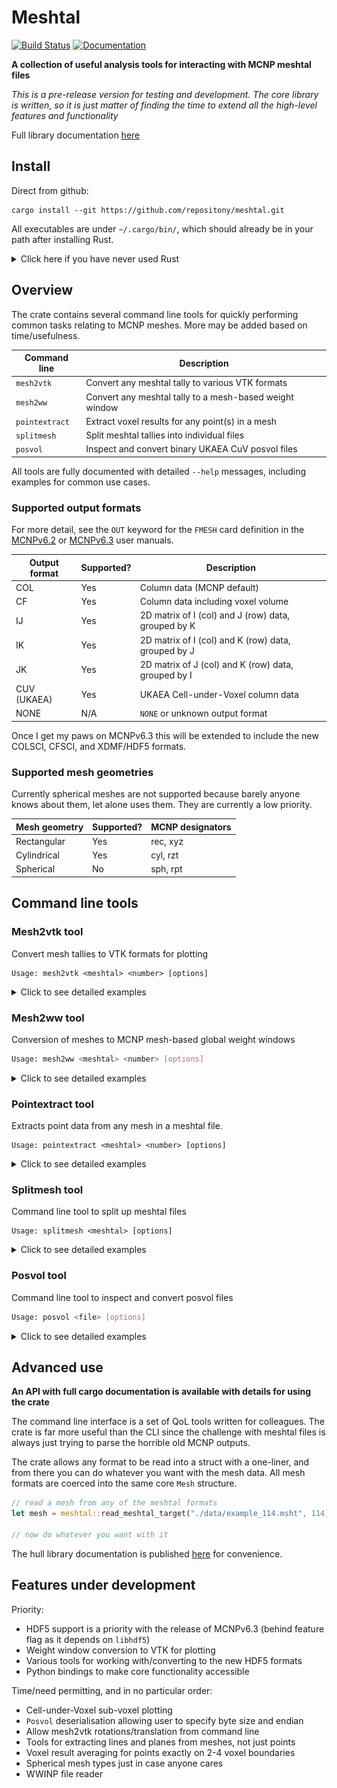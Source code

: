 # Meshtal

[![Build Status][test-img]][test-url]
[![Documentation][doc-img]][doc-url]

[test-img]: https://github.com/repositony/meshtal/actions/workflows/build_tests.yml/badge.svg
[test-url]: https://github.com/repositony/meshtal/actions/workflows/build_tests.yml

[doc-img]: https://github.com/repositony/meshtal/actions/workflows/documentation.yml/badge.svg
[doc-url]: https://repositony.github.io/meshtal/index.html

**A collection of useful analysis tools for interacting with MCNP meshtal files**

*This is a pre-release version for testing and development. The core library is written, so it is just matter of finding the time to extend all the high-level features and functionality*

Full library documentation [here](https://repositony.github.io/meshtal/index.html)

## Install

Direct from github:

```shell
cargo install --git https://github.com/repositony/meshtal.git
```

All executables are under `~/.cargo/bin/`, which should already be in your path
after installing Rust.

<details>
  <summary>Click here if you have never used Rust</summary>

If you have never used the Rust programming language, the toolchain is easily
installed from the [official website](https://www.rust-lang.org/tools/install)

```shell
curl https://sh.rustup.rs -sSf | sh
```

This should have added `source $HOME/.cargo/env` to the bash profile, so update
your environment with `source ~/.bashrc`.

</details>

## Overview

The crate contains several command line tools for quickly performing common
tasks relating to MCNP meshes. More may be added based on time/usefulness.

| Command line   | Description                                             |
| -------------- | ------------------------------------------------------- |
| `mesh2vtk`     | Convert any meshtal tally to various VTK formats        |
| `mesh2ww`      | Convert any meshtal tally to a mesh-based weight window |
| `pointextract` | Extract voxel results for any point(s) in a mesh        |
| `splitmesh`    | Split meshtal tallies into individual files             |
| `posvol`       | Inspect and convert binary UKAEA CuV posvol files       |

All tools are fully documented with detailed `--help` messages, including
examples for common use cases.

### Supported output formats

For more detail, see the `OUT` keyword for the `FMESH` card definition in
the [MCNPv6.2](https://mcnp.lanl.gov/pdf_files/TechReport_2017_LANL_LA-UR-17-29981_WernerArmstrongEtAl.pdf)
or [MCNPv6.3](https://mcnpx.lanl.gov/pdf_files/TechReport_2022_LANL_LA-UR-22-30006Rev.1_KuleszaAdamsEtAl.pdf)
user manuals.

| Output format | Supported? | Description                                         |
| ------------- | ---------- | --------------------------------------------------- |
| COL           | Yes        | Column data (MCNP default)                          |
| CF            | Yes        | Column data including voxel volume                  |
| IJ            | Yes        | 2D matrix of I (col) and J (row) data, grouped by K |
| IK            | Yes        | 2D matrix of I (col) and K (row) data, grouped by J |
| JK            | Yes        | 2D matrix of J (col) and K (row) data, grouped by I |
| CUV (UKAEA)   | Yes        | UKAEA Cell-under-Voxel column data                  |
| NONE          | N/A        | `NONE` or unknown output format                     |

Once I get my paws on MCNPv6.3 this will be extended to include the new
COLSCI, CFSCI, and XDMF/HDF5 formats.

### Supported mesh geometries

Currently spherical meshes are not supported because barely anyone knows
about them, let alone uses them. They are currently a low priority.

| Mesh geometry | Supported? | MCNP designators |
| ------------- | ---------- | ---------------- |
| Rectangular   | Yes        | rec, xyz         |
| Cylindrical   | Yes        | cyl, rzt         |
| Spherical     | No         | sph, rpt         |

## Command line tools

### Mesh2vtk tool

Convert mesh tallies to VTK formats for plotting

```text
Usage: mesh2vtk <meshtal> <number> [options]
```

<details>
  <summary>Click to see detailed examples</summary>

Help is printed with the `-h` flag, and `--help` will show examples, default
values, examples, and any important behaviour.

By default, the results of every time/energy bin are extracted

#### How to include errors

Corresponding uncertainty meshes are optional in case of large meshtal files.

```bash
# Extract every energy and time group, with corresponding error meshes
mesh2vtk /path/to/meshtal.msht 104 --errors
```

#### How to only use the 'Total' energy/time group?

Often only the `Total` energy/time bins are of interest, and a quick way of
only converting this subset is provided.

```bash
# Extract only the 'Total' energy and time groups
mesh2vtk /path/to/meshtal.msht 104 --total
```

#### How to choose specific energy/time groups

If specific energy or time groups are required,

```bash
# Extract specific energy and time groups
mesh2vtk /path/to/meshtal.msht 104    \
        --energy 1.0 1e5              \
        --time 1e12 total
```

For intuitive use, the groups correspond with values defined on the `EMESH`
and `TMESH` cards.

*Note: mesh tallies label groups by the upper bounds defined on EMESH/TMESH
cards. i.e the energy group `1.0` corresponds to the `0.0>=E<1.0` bin,
though in reality 1 MeV particle would end up in the next group up.*

#### How to rescale all values

Mcnp normalises everything so it is often the case that the results must be
rescaled to provide physical values.

```bash
# Rescale the result by a constant multiplier, e.g 6.50E+18 neutrons/s
mesh2vtk /path/to/meshtal.msht 104 --scale 6.50E+18
```

Mesh rotations are a work in progress.

#### How to plot cylindrical meshes

There is no VTK representation of cylindrical meshes, so an unstructured
mesh is generated from verticies based on the RZT bounds.

Unfortunately, this can result in "low-resolution" plots for meshes with
few theta bins. The number of theta bins can be increased to round off these
edges. This simply subdivides the voxels by an integer number of theta bins.

![Cylindrical mesh resolution option](https://github.com/repositony/meshtal/blob/main/data/assets/cylindrical_mesh_resolution.png)

```bash
# Subdivide voxels into 3 to round off cylindrical unstructured mesh
mesh2vtk /path/to/meshtal.msht 104 --resolution 3
```

Note that this will increase the file size and memory usage significantly
in some cases.

#### How to change the output file name

By default the file prefix is `fmesh`, so the output files will be
`fmesh_<number>.vtk`. This may be changed as needed.

```bash
# Change the output name to `myvtk_104.vtr`
mesh2vtk /path/to/meshtal.msht 104 --output myvtk
```

#### How to choose a Vtk format

Most useful may be the ability to decide on output formats. XML and legacy
formats are supported, with both ascii and binary variants.

```bash
# Output as a binary vtk with legacy formatting
mesh2vtk /path/to/meshtal.msht 104 --format legacy-binary
```

#### How to specify compression and byte order

For more advanced usage, things like byte ordering and xml compression
methods are also configurable.

```bash
# Output as an xml using lzma and setting the byte order to big endian
mesh2vtk /path/to/meshtal.msht 104      \
        --format xml                    \
        --compresser lzma               \
        --endian big-endian
```

*Note - [VisIt](https://visit-dav.github.io/visit-website/index.html) only
reads big-endian, but most sytems are natively little-endian. For personal
convenience the default is big, but I am open to arguments for little endian
as the default.*

</details>

### Mesh2ww tool

Conversion of meshes to MCNP mesh-based global weight windows

```bash
Usage: mesh2ww <meshtal> <number> [options]
```

<details>
  <summary>Click to see detailed examples</summary>

Converts a mesh tally of any type to a weight window using the magic method
with configurable de-tuning options.

```bash
# Single particle type weight window
Usage: mesh2ww <meshtal> <number> [options]

# Multiple particle types
Usage: mesh2ww <meshtal> <number> [options] + <meshtal> <number> [options]
```

Help is printed with the `-h` flag, and `--help` will show examples, default
values, examples, and any important behaviour.

#### Tuning weights

Typical usage will generally define a de-tuning factor (`-p`/`--power`) and
possibly a relative error cutoff (`-e`/`--error`) for generating weights.

```bash
mesh2ww run0.msht 104 --power 0.70 --error 0.25
```

The `--power` value modifies calculated weights by `w => w^(power)`, which
helps with softening extreme values. Any voxels with errors above `--error`
(>25% in this case) continue to use analogue transport until the uncertainty
imporves.

#### Renaming output files

Of course, the weight window file may be renamed as needed:

```bash
mesh2ww run0.msht 104 --output mywwmesh.wwinp
```

#### Simplified weight window

It is often desirable to simply generate a global weight window mesh using
only the 'Total' group rather than every explicit energy/time group.

```bash
mesh2ww run0.msht 104 --total
```

This is probably the recommended use case for any finely binned groups, as
nobody should really be trying to optimise for every energy in a 175-group
mesh anyway.

#### Re-scale weights

Generated weights are typically normalised to the total flux for each group.
These may be rescaled by a constant multiplier.

```bash
# Multiply all normalised weights by x2.5
mesh2ww run0.msht 104 --scale 2.5
```

#### Advanced de-tuning

For fine control, the `--power` and `--error` parameters may be set
explicitly for every unique group.

For example, if a mesh had 3 energy groups at 1.0 MeV, 10.0 MeV, and
100.0 MeV, the power factor for each may be set to 0.8, 0.7, and 0.65
respectively.

```bash
# Set energy group power factors individually
mesh2ww run0.msht 104 --power 0.8 0.7 0.65
```

Of course this applies to time bins also. To set values for all unique
groups, the values must be given in order.

For example, a mesh with 3x energy groups and 2x time groups:

```text
Energy 1.0        Power
    Time 1e10      0.9
    Time 1e20      0.7
Energy 10.0
    Time 1e10      0.8
    Time 1e20      0.8
Energy 100.0
    Time 1e10      0.6
    Time 1e20      0.5
```

```bash
# Set energy group power factors individually
mesh2ww run0.msht 104 --power 0.9 0.7 0.8 0.8 0.6 0.5
```

#### Multi-particle weight windows

Multiple tallies may be combined for weight windows covering multiple
particle types. This may be achieved using the `+` operator.

The usage is as simple as combining multiple argument sets with `+` as the
delimiter.

```bash
mesh2ww <meshtal> <number> [options] +      \
        <meshtal> <number> [options] +      \
        <meshtal> <number> [options]
```

For example: 'NP_tallies.msht' contains neutron (FMESH14:n) and photon
(FMESH24:p) tallies, and 'E_tallies.msht' contains an electron (FMESH34:e)
tally.

If all of these are the same geometry, they may be combined with all the
usual optionas applied to each weight set individually:

```bash
mesh2ww NP_tallies.msht 14                   +      \
        NP_tallies.msht 24 -p 0.8 -e 0.15    +      \
        E_tallies.msht  34 --total                  \
```

</details>

### Pointextract tool

Extracts point data from any mesh in a meshtal file.

```text
Usage: pointextract <meshtal> <number> [options]
```

<details>
  <summary>Click to see detailed examples</summary>

Help is printed with the `-h` flag, and `--help` will show examples, default
values, examples, and any important behaviour.

#### Definition of a 'point'

A `Point` in may be defined three ways. Using cartesian `xyz` as an example:

- (x, y, z)
- (energy, x, y, z)
- (energy, time, x, y, z)

where are `energy`/`time` groups are either a value or 'total', and `x`,
`y`, `z` are the location to search for.

The 'Total' group is used by default for omitted `energy` and `time` groups.

Note that no matter what coordinates are provided, they are converted into
the appropriate coordinate system in the background. For example, `xyz`
coordinates are converted to `rzt` if the target mesh is cylindrical.

Points can be retrieved in two ways:

- Single point via the `-p`/`--point` argument
- Multiple points via the `-f`/`--file` argument

#### Single point (--point / --type)

To quickly get a single point:

```bash
# Find the point at (x,y,z) = (1.0, 2.0, 3.0)
pointextract /path/to/meshtal.msht 104 -p 1.0 2.0 3.0

# Find the same point, but for the 100.0 MeV energy group
pointextract /path/to/meshtal.msht 104 -p 1.0E+02 1.0 2.0 3.0

# Find the same point, but for the 'Total' energy group and 6.0e+15 time group
pointextract /path/to/meshtal.msht 104 -p total 6e+15 1.0 2.0 3.0
```

This works for both the `Rectangular` and `Cylindrical` mesh types.

Coordinates default to being XYZ cartesian, but the `--type` argument allows
this to be specified explicitly

```bash
# Find the point at (r,z,t) = (1.0, 2.0, 90.0)
pointextract /path/to/meshtal.msht 104 -p 1.0 2.0 0.53 --type rzt
```

#### Multiple points (--file)

The input file (default `points.txt`) is interpreted with the following
rules for a line:

| Example line               | Interpretation           |
| -------------------------- | ------------------------ |
| Starts with `#`            | comment                  |
| `rzt`, `cyl`, `xyz`, `rec` | geometry keyword         |
| 1.0 2.0 3.0                | i, j, k                  |
| 1e2  1.0 2.0 3.0           | energy, i, j, k          |
| 1e2 total 1.0 2.0 3.0      | energy, time, i, j, k    |

Anything else is ignored. For an example file see `data/points.txt`, though
a simplified input is shown below.

```bash
# this is a line comment in points.txt

xyz                         # points below explicitly interpreted as cartesian
1.0 5.0 7.0                 # 'Total' energy, 'Total' time, (x, y, z)
total 1.0 5.0 7.0           # 'Total' energy, 'Total' time, (x, y, z)
total total 1.0 5.0 7.0     # 'Total' energy, 'Total' time, (x, y, z)

rzt                         # points below explicitly interpreted as cylindrical
4.0 1.0 5.0 0.5             #  4 MeV  energy, 'Total' time, (r, z, t)
4.0 1e16 1.0 5.0 0.5        #  4 MeV  energy,  1e16   time, (r, z, t)
```

This is used as

```bash
# Find all points in file
pointextract /path/to/meshtal.msht 104 --file points.txt
```

It is fine to mix and match coordinates in the same file because all points
are converted into the appropriate coordinate system in the background.

Lines that can not be parsed into a `Point` are ignored, and warnings are
raised for invalid points that are outside of the mesh bounds.

#### Result outputs

Results are written to `results.dat` by default but this can be renamed as
needed.

```bash
# Search for all locations in points.txt, output results to 'myoutput.txt'
pointextract /path/to/meshtal.msht 104 --file points.txt --output myoutput.txt
```

These may also be written to the terminal directly with the `-d`/`--dump`
flag.

Both the parsed user input and search results are presented in tables. For
example, a 'points.txt' file may have the following

```bash
total 1.111e16 0.5 0.0 -1.9    # (energy, time, x, y, z), inside of mesh bounds
total 1.111e16 50.5 0.0 -1.9   # (energy, time, x, y, z), outside of mesh bounds
```

Tables show the user provided points to search for, and detail of the voxel containing these points.

```text
                            Points to search
id     energy        time        i_coord      j_coord      k_coord   system
-----------------------------------------------------------------------------
0      Total     1.11100e+16  5.00000e-01  0.00000e+00 -1.90000e+00   xyz
1      Total     1.11100e+16  5.05000e+01  0.00000e+00 -1.90000e+00   xyz

                    Voxels found (fmesh334, Rectangular)
id     energy        time     i_coord   j_coord   k_coord    result    error
--------------------------------------------------------------------------------
0      Total     1.11100e+16   0.500     0.000    -2.625  1.37928e-02 0.0092
1                             Not found in mesh
```

Note the second point was outside of the mesh and failed, which will warn
you with a `Not found in mesh` entry. Corresponding rows are numbered for
convenience.
*Note - long rows are really inconvenient for reading results on a lot of
screens, so the choice was made to split up the two tables. A case could be
made for doing somthing else with the results for easier parsing.*

</details>

### Splitmesh tool

Command line tool to split up meshtal files

```text
Usage: splitmesh <meshtal> [options]
```

<details>
  <summary>Click to see detailed examples</summary>

Splits up all meshes found in a meshtal file into their own individual
files.

This is very useful for processing large meshtal files with multiple
tallies, or for just reducing file sizes to a minimum for post-processing.

Help is printed with the `-h` flag, and `--help` will show examples, default
values, examples, and any important behaviour.

By default, every tally found in the file is splt into individual files.

#### How to choose specific tallies

Use the `--tallies`  option to specify one or more tallies to be separated
out. Invalid entries are simply ignored.

```bash
# Extract only tallies with ID 104, 204, and 504 from the primary file
splitmesh /path/to/meshtal.msht --tallies 104 204 504
```

#### How to change the file names

The name of the output files is appended with the tally number as
`<output>_<id>.msht`. Output defaults to `fmesh`, but this may be changed.

```bash
# Change output file names to "mymesh_<id>.msht"
splitmesh /path/to/meshtal.msht --output mymesh
```

</details>

### Posvol tool

Command line tool to inspect and convert posvol files

```bash
Usage: posvol <file> [options]
```

<details>
  <summary>Click to see detailed examples</summary>

Very simple reader for UKAEA CuV posvol binaries, skipping the need to open a
special viewer or sort it out manually just to check simple properties.

Allows for 1:1 conversion to ASCII, but also JSON and a more readable
text file.

The endian is assumed to be the same as the native type of the system
this tool is run on. If needed, an option can be provided in future
updates.

Help is printed with the `-h` flag, and `--help` will show examples, default
values, examples, and any important behaviour.

#### Print a summary

By default a simple summary of the posvol dimensions is logged.

```bash
# Print a summary of dimension properties
posvol plot_fmesh_104.bin
```

#### Convert 1:1 to ASCII integers

It can be useful just to have something that can be open and read, so `--ascii`
converts to text.

```bash
# Output a file named 'posvol.txt'
posvol plot_fmesh_104.bin --ascii
```

#### Convert to readable text format

For somthing a bit more human-friendly, the dimensions are split up and cells
grouped into single voxels separated by blank lines.

```bash
# Output a file named 'posvol.txt'
posvol plot_fmesh_104.bin --ascii --pretty
```

#### Convert to JSON file

For lovers of python and other languages there is a JSON output option because
it takes about 5 seconds for me to implement.

```bash
# Output a file named 'posvol.json'
posvol plot_fmesh_104.bin --json
```

#### Change the output file names

By default the file names are 'posvol.txt' for ascii file formats, and
'posvol.json' for a json format.

This can be changed by providing --output with a name

```bash
# Output a files named 'myfile.txt' and 'myfile.json'
posvol plot_fmesh_104.bin       \
            --json              \
            --ascii             \
            --output myfile
```

</details>

## Advanced use

**An API with full cargo documentation is available with details for using the crate**

The command line interface is a set of QoL tools written for colleagues. The
crate is far more useful than the CLI since the challenge with meshtal files is
always just trying to parse the horrible old MCNP outputs.

The crate allows any format to be read into a struct with a one-liner, and
from there you can do whatever you want with the mesh data. All mesh formats
are coerced into the same core `Mesh` structure.

```rust
// read a mesh from any of the meshtal formats
let mesh = meshtal::read_meshtal_target("./data/example_114.msht", 114).unwrap();

// now do whatever you want with it
```

The hull library documentation is published
[here](https://repositony.github.io/meshtal/index.html) for convenience.

## Features under development

Priority:

- HDF5 support is a priority with the release of MCNPv6.3 (behind feature flag as it depends on `libhdf5`)
- Weight window conversion to VTK for plotting
- Various tools for working with/converting to the new HDF5 formats
- Python bindings to make core functionality accessible

Time/need permitting, and in no particular order:

- Cell-under-Voxel sub-voxel plotting
- `Posvol` deserialisation allowing user to specify byte size and endian
- Allow mesh2vtk rotations/translation from command line
- Tools for extracting lines and planes from meshes, not just points
- Voxel result averaging for points exactly on 2-4 voxel boundaries
- Spherical mesh types just in case anyone cares
- WWINP file reader
